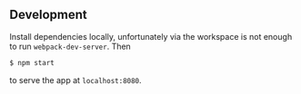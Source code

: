 ## Development

Install dependencies locally, unfortunately via the workspace is not enough to run `webpack-dev-server`. Then

```bash
$ npm start
```

to serve the app at `localhost:8080`.